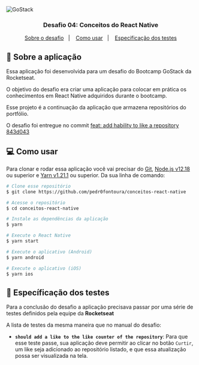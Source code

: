 <img alt="GoStack" src="https://storage.googleapis.com/golden-wind/bootcamp-gostack/header-desafios-new.png" />

<h3 align="center">
  Desafio 04: Conceitos do React Native
</h3>

<p align="center">
  <a href="#-sobre-a-aplicação">Sobre o desafio</a>&nbsp;&nbsp;&nbsp;|&nbsp;&nbsp;&nbsp;
  <a href="#-como-usar">Como usar</a>&nbsp;&nbsp;&nbsp;|&nbsp;&nbsp;&nbsp;
  <a href="#-específicação-dos-testes">Especificação dos testes</a>
</p>

## 🚀 Sobre a aplicação
Essa aplicação foi desenvolvida para um desafio do Bootcamp GoStack da Rocketseat.

O objetivo do desafio era criar uma aplicação para colocar em prática os conhecimentos em React Native adquiridos durante o bootcamp.

Esse projeto é a continuação da aplicação que armazena repositórios do portfólio.

O desafio foi entregue no commit [feat: add hability to like a repository 843d043](https://github.com/pedr0fontoura/conceitos-react-native/commit/843d0439916b2cfa87caa3343b0aa147842210a9)

## 💻 Como usar
Para clonar e rodar essa aplicação você vai precisar do [Git](https://git-scm.com), [Node.js v12.18](https://nodejs.org) ou superior e [Yarn v1.21.1](https://yarnpkg.com) ou superior. Da sua linha de comando:
```bash
# Clone esse repositório
$ git clone https://github.com/pedr0fontoura/conceitos-react-native

# Acesse o repositório
$ cd conceitos-react-native

# Instale as dependências da aplicação
$ yarn

# Execute o React Native
$ yarn start

# Execute o aplicativo (Android)
$ yarn android

# Execute o aplicativo (iOS)
$ yarn ios
```

## 🧪 Específicação dos testes
Para a conclusão do desafio a aplicação precisava passar por uma série de testes definidos pela equipe da **Rocketseat**

A lista de testes da mesma maneira que no manual do desafio:

- **`should add a like to the like counter of the repository`**: Para que esse teste passe, sua aplicação deve permitir ao clicar no botão `Curtir`, um like seja adicionado ao repositório listado, e que essa atualização possa ser visualizada na tela.
